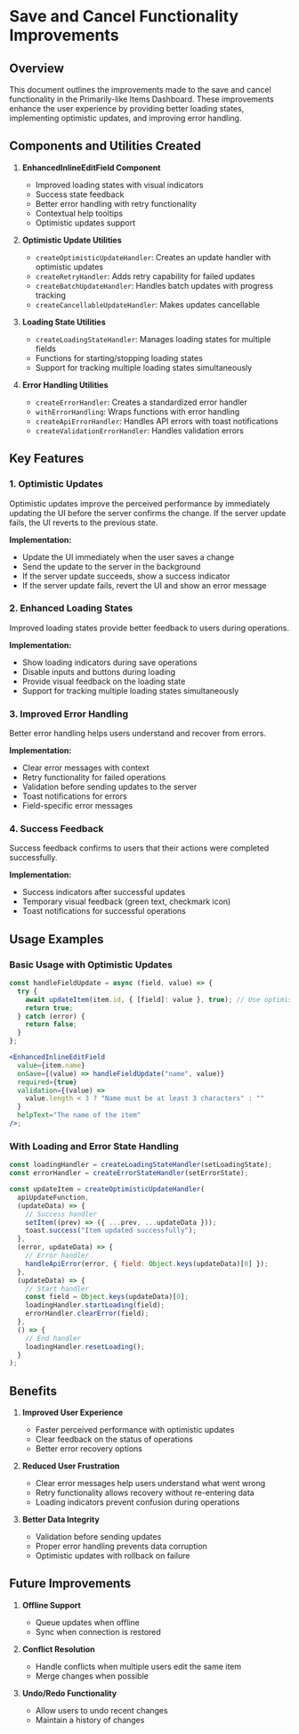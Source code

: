 # Save and Cancel Functionality Improvements

## Overview

This document outlines the improvements made to the save and cancel functionality in the Primarily-like Items Dashboard. These improvements enhance the user experience by providing better loading states, implementing optimistic updates, and improving error handling.

## Components and Utilities Created

1. **EnhancedInlineEditField Component**

   - Improved loading states with visual indicators
   - Success state feedback
   - Better error handling with retry functionality
   - Contextual help tooltips
   - Optimistic updates support

2. **Optimistic Update Utilities**

   - `createOptimisticUpdateHandler`: Creates an update handler with optimistic updates
   - `createRetryHandler`: Adds retry capability for failed updates
   - `createBatchUpdateHandler`: Handles batch updates with progress tracking
   - `createCancellableUpdateHandler`: Makes updates cancellable

3. **Loading State Utilities**

   - `createLoadingStateHandler`: Manages loading states for multiple fields
   - Functions for starting/stopping loading states
   - Support for tracking multiple loading states simultaneously

4. **Error Handling Utilities**
   - `createErrorHandler`: Creates a standardized error handler
   - `withErrorHandling`: Wraps functions with error handling
   - `createApiErrorHandler`: Handles API errors with toast notifications
   - `createValidationErrorHandler`: Handles validation errors

## Key Features

### 1. Optimistic Updates

Optimistic updates improve the perceived performance by immediately updating the UI before the server confirms the change. If the server update fails, the UI reverts to the previous state.

**Implementation:**

- Update the UI immediately when the user saves a change
- Send the update to the server in the background
- If the server update succeeds, show a success indicator
- If the server update fails, revert the UI and show an error message

### 2. Enhanced Loading States

Improved loading states provide better feedback to users during operations.

**Implementation:**

- Show loading indicators during save operations
- Disable inputs and buttons during loading
- Provide visual feedback on the loading state
- Support for tracking multiple loading states simultaneously

### 3. Improved Error Handling

Better error handling helps users understand and recover from errors.

**Implementation:**

- Clear error messages with context
- Retry functionality for failed operations
- Validation before sending updates to the server
- Toast notifications for errors
- Field-specific error messages

### 4. Success Feedback

Success feedback confirms to users that their actions were completed successfully.

**Implementation:**

- Success indicators after successful updates
- Temporary visual feedback (green text, checkmark icon)
- Toast notifications for successful operations

## Usage Examples

### Basic Usage with Optimistic Updates

```jsx
const handleFieldUpdate = async (field, value) => {
  try {
    await updateItem(item.id, { [field]: value }, true); // Use optimistic update
    return true;
  } catch (error) {
    return false;
  }
};

<EnhancedInlineEditField
  value={item.name}
  onSave={(value) => handleFieldUpdate("name", value)}
  required={true}
  validation={(value) =>
    value.length < 3 ? "Name must be at least 3 characters" : ""
  }
  helpText="The name of the item"
/>;
```

### With Loading and Error State Handling

```jsx
const loadingHandler = createLoadingStateHandler(setLoadingState);
const errorHandler = createErrorStateHandler(setErrorState);

const updateItem = createOptimisticUpdateHandler(
  apiUpdateFunction,
  (updateData) => {
    // Success handler
    setItem((prev) => ({ ...prev, ...updateData }));
    toast.success("Item updated successfully");
  },
  (error, updateData) => {
    // Error handler
    handleApiError(error, { field: Object.keys(updateData)[0] });
  },
  (updateData) => {
    // Start handler
    const field = Object.keys(updateData)[0];
    loadingHandler.startLoading(field);
    errorHandler.clearError(field);
  },
  () => {
    // End handler
    loadingHandler.resetLoading();
  }
);
```

## Benefits

1. **Improved User Experience**

   - Faster perceived performance with optimistic updates
   - Clear feedback on the status of operations
   - Better error recovery options

2. **Reduced User Frustration**

   - Clear error messages help users understand what went wrong
   - Retry functionality allows recovery without re-entering data
   - Loading indicators prevent confusion during operations

3. **Better Data Integrity**
   - Validation before sending updates
   - Proper error handling prevents data corruption
   - Optimistic updates with rollback on failure

## Future Improvements

1. **Offline Support**

   - Queue updates when offline
   - Sync when connection is restored

2. **Conflict Resolution**

   - Handle conflicts when multiple users edit the same item
   - Merge changes when possible

3. **Undo/Redo Functionality**
   - Allow users to undo recent changes
   - Maintain a history of changes
